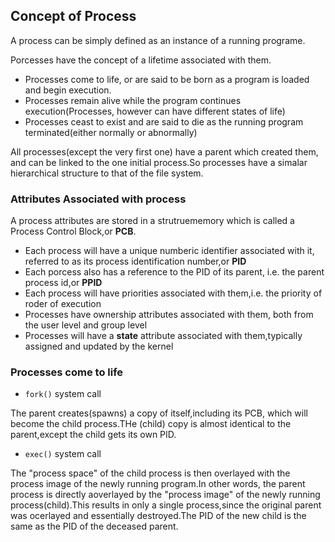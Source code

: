 ## Concept of Process

A process can be simply defined as an instance of a running programe.

Porcesses have the concept of a lifetime associated with them. 

- Processes come to life, or are said to be born as a program is loaded and begin execution.
- Processes remain alive while the program continues execution(Processes, however can have different states of life)
- Processes ceast to exist and are said to die as the running program terminated(either normally or abnormally)

All processes(except the very first one) have a parent which created them, and can be linked to the one initial process.So processes have a simalar hierarchical structure to that of the file system.

### Attributes Associated with process

A process attributes are stored in a strutruememory which is called a Process Control Block,or **PCB**.

- Each process will have a unique numberic identifier associated with it, referred to as its process identification number,or **PID**
- Each porcess also has a reference to the PID of its parent, i.e. the parent process id,or **PPID**
- Each process will have priorities associated with them,i.e. the priority of roder of execution
- Processes have ownership attributes associated with them, both from the user level and group level
- Processes will have a **state** attribute associated with them,typically assigned and updated by the kernel


### Processes come to life

- `fork()` system call

The parent creates(spawns) a copy of itself,including its PCB, which will become the child process.THe (child) copy is almost identical to the parent,except the child gets its own PID.

- `exec()` system call

The "process space" of the child process is then overlayed with the process image of the newly running program.In other words, the parent process is directly aoverlayed by the "process image" of the newly running process(child).This results in only a single process,since the original parent was ocerlayed and essentially destroyed.The PID of the new child is the same as the PID of the deceased parent.